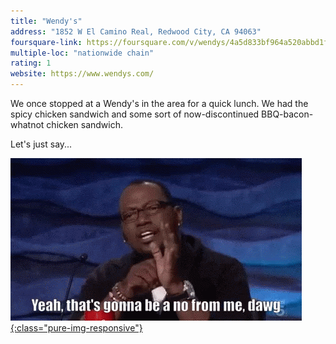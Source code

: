 ```yaml
---
title: "Wendy's"
address: "1852 W El Camino Real, Redwood City, CA 94063"
foursquare-link: https://foursquare.com/v/wendys/4a5d833bf964a520abbd1fe3
multiple-loc: "nationwide chain"
rating: 1
website: https://www.wendys.com/
---
```


We once stopped at a Wendy's in the area for a quick lunch. We had the spicy chicken sandwich and some sort of
now-discontinued BBQ-bacon-whatnot chicken sandwich.

Let's just say...

[![Yeah, that's gonna be a no from me, dawg](/assets/images/misc/no-randy-jackson-dawg.gif){:class="pure-img-responsive"}](https://tenor.com/view/no-randy-jackson-dawg-gif-12730917)
